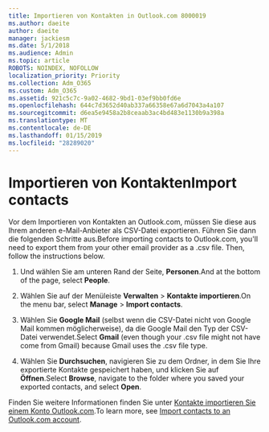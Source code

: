 ```yaml
---
title: Importieren von Kontakten in Outlook.com 8000019
ms.author: daeite
author: daeite
manager: jackiesm
ms.date: 5/1/2018
ms.audience: Admin
ms.topic: article
ROBOTS: NOINDEX, NOFOLLOW
localization_priority: Priority
ms.collection: Adm_O365
ms.custom: Adm_O365
ms.assetid: 921c5c7c-9a02-4682-9bd1-03ef9bb0fd6e
ms.openlocfilehash: 644c7d3652d40ab337a66358e67a6d7043a4a107
ms.sourcegitcommit: d6ea5e9458a2b8ceaab3ac4bd483e1130b9a398a
ms.translationtype: MT
ms.contentlocale: de-DE
ms.lasthandoff: 01/15/2019
ms.locfileid: "28289020"
---
```

# <a name="import-contacts"></a><span data-ttu-id="76d97-102">Importieren von Kontakten</span><span class="sxs-lookup"><span data-stu-id="76d97-102">Import contacts</span></span>

<span data-ttu-id="76d97-p101">Vor dem Importieren von Kontakten an Outlook.com, müssen Sie diese aus Ihrem anderen e-Mail-Anbieter als CSV-Datei exportieren. Führen Sie dann die folgenden Schritte aus.</span><span class="sxs-lookup"><span data-stu-id="76d97-p101">Before importing contacts to Outlook.com, you'll need to export them from your other email provider as a .csv file. Then, follow the instructions below.</span></span>
  
1. <span data-ttu-id="76d97-105">Und wählen Sie am unteren Rand der Seite, **Personen**.</span><span class="sxs-lookup"><span data-stu-id="76d97-105">And at the bottom of the page, select **People**.</span></span> 
    
2. <span data-ttu-id="76d97-106">Wählen Sie auf der Menüleiste **Verwalten** \> **Kontakte importieren**.</span><span class="sxs-lookup"><span data-stu-id="76d97-106">On the menu bar, select **Manage** \> **Import contacts**.</span></span> 
    
3. <span data-ttu-id="76d97-107">Wählen Sie **Google Mail** (selbst wenn die CSV-Datei nicht von Google Mail kommen möglicherweise), da die Google Mail den Typ der CSV-Datei verwendet.</span><span class="sxs-lookup"><span data-stu-id="76d97-107">Select **Gmail** (even though your .csv file might not have come from Gmail) because Gmail uses the .csv file type.</span></span> 
    
4. <span data-ttu-id="76d97-108">Wählen Sie **Durchsuchen**, navigieren Sie zu dem Ordner, in dem Sie Ihre exportierte Kontakte gespeichert haben, und klicken Sie auf **Öffnen**.</span><span class="sxs-lookup"><span data-stu-id="76d97-108">Select **Browse**, navigate to the folder where you saved your exported contacts, and select **Open**.</span></span> 
    
<span data-ttu-id="76d97-109">Finden Sie weitere Informationen finden Sie unter [Kontakte importieren Sie einem Konto Outlook.com](https://go.microsoft.com/fwlink/p/?linkid=873136).</span><span class="sxs-lookup"><span data-stu-id="76d97-109">To learn more, see [Import contacts to an Outlook.com account](https://go.microsoft.com/fwlink/p/?linkid=873136).</span></span>
  

